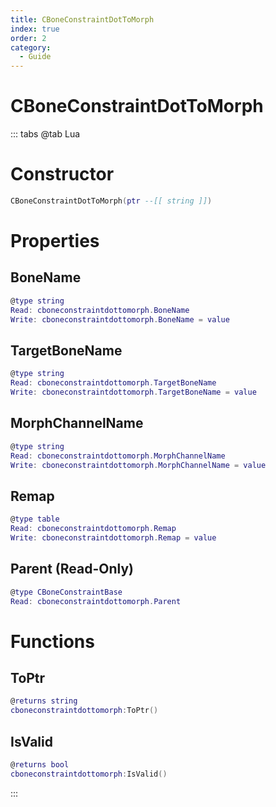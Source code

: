 ```yaml
---
title: CBoneConstraintDotToMorph
index: true
order: 2
category:
  - Guide
---
```


# CBoneConstraintDotToMorph

::: tabs
@tab Lua
# Constructor
```lua
CBoneConstraintDotToMorph(ptr --[[ string ]])
```
# Properties
## BoneName 
```lua
@type string
Read: cboneconstraintdottomorph.BoneName
Write: cboneconstraintdottomorph.BoneName = value
```
## TargetBoneName 
```lua
@type string
Read: cboneconstraintdottomorph.TargetBoneName
Write: cboneconstraintdottomorph.TargetBoneName = value
```
## MorphChannelName 
```lua
@type string
Read: cboneconstraintdottomorph.MorphChannelName
Write: cboneconstraintdottomorph.MorphChannelName = value
```
## Remap 
```lua
@type table
Read: cboneconstraintdottomorph.Remap
Write: cboneconstraintdottomorph.Remap = value
```
## Parent (Read-Only)
```lua
@type CBoneConstraintBase
Read: cboneconstraintdottomorph.Parent
```
# Functions
## ToPtr
```lua
@returns string
cboneconstraintdottomorph:ToPtr()
```
## IsValid
```lua
@returns bool
cboneconstraintdottomorph:IsValid()
```

:::